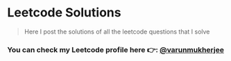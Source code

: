# Leetcode Solutions

> Here I post the solutions of all the leetcode questions that I solve

### You can check my Leetcode profile here 👉: [@varunmukherjee](https://leetcode.com/varunmukherjee/)